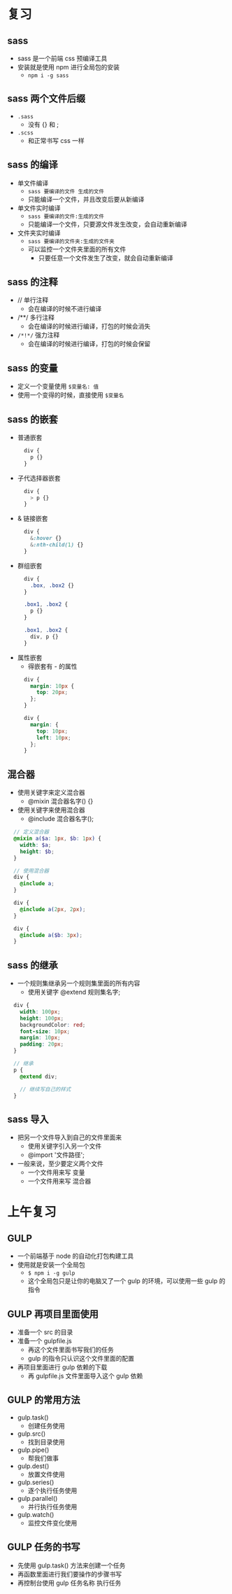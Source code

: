 # 复习

## sass

- sass 是一个前端 css 预编译工具
- 安装就是使用 npm 进行全局包的安装
  + `npm i -g sass`

## sass 两个文件后缀
  + `.sass`
    + 没有 {} 和 ;
  + `.scss`
    + 和正常书写 css 一样

## sass 的编译

- 单文件编译
  + `sass 要编译的文件 生成的文件`
  + 只能编译一个文件，并且改变后要从新编译
- 单文件实时编译
  + `sass 要编译的文件:生成的文件`
  + 只能编译一个文件，只要源文件发生改变，会自动重新编译
- 文件夹实时编译
  + `sass 要编译的文件夹:生成的文件夹`
  + 可以监控一个文件夹里面的所有文件
    + 只要任意一个文件发生了改变，就会自动重新编译

## sass 的注释

- // 单行注释
  + 会在编译的时候不进行编译
- /**/ 多行注释
  + 会在编译的时候进行编译，打包的时候会消失
- `/*!*/` 强力注释
  + 会在编译的时候进行编译，打包的时候会保留

## sass 的变量

- 定义一个变量使用 `$变量名: 值`
- 使用一个变得的时候，直接使用 `$变量名`

## sass 的嵌套

- 普通嵌套
  ```scss
    div {
      p {}
    }
  ```
- 子代选择器嵌套
  ```scss
    div {
      > p {}
    }
  ```
- & 链接嵌套
  ```scss
    div {
      &:hover {}
      &:nth-child(1) {}
    }
  ```
- 群组嵌套
  ```scss
    div {
      .box, .box2 {}
    }

    .box1, .box2 {
      p {}
    }

    .box1, .box2 {
      div, p {}
    }
  ```
- 属性嵌套
  + 得嵌套有 - 的属性
  ```scss
    div {
      margin: 10px {
        top: 20px;
      };
    }

    div {
      margin: {
        top: 10px;
        left: 10px;
      };
    }
  ```

## 混合器

- 使用关键字来定义混合器
  + @mixin 混合器名字() {}
- 使用关键字来使用混合器
  + @include 混合器名字();
```scss
  // 定义混合器
  @mixin a($a: 1px, $b: 1px) {
    width: $a;
    height: $b;
  }

  // 使用混合器
  div {
    @include a;
  }

  div {
    @include a(2px, 2px);
  }

  div {
    @include a($b: 3px);
  }
```

## sass 的继承

- 一个规则集继承另一个规则集里面的所有内容
  + 使用关键字 @extend 规则集名字;
```scss
  div {
    width: 100px;
    height: 100px;
    backgroundColor: red;
    font-size: 10px;
    margin: 10px;
    padding: 20px;
  }

  // 继承
  p {
    @extend div;

    // 继续写自己的样式
  }
```

## sass 导入

- 把另一个文件导入到自己的文件里面来
  + 使用关键字引入另一个文件
  + @import '文件路径';
- 一般来说，至少要定义两个文件
  + 一个文件用来写 变量
  + 一个文件用来写 混合器

# 上午复习

## GULP

- 一个前端基于 node 的自动化打包构建工具
- 使用就是安装一个全局包
  + `$ npm i -g gulp`
  + 这个全局包只是让你的电脑又了一个 gulp 的环境，可以使用一些 gulp 的指令

## GULP 再项目里面使用

- 准备一个 src 的目录
- 准备一个 gulpfile.js
  + 再这个文件里面书写我们的任务
  + gulp 的指令只认识这个文件里面的配置
- 再项目里面进行 gulp 依赖的下载
  + 再 gulpfile.js 文件里面导入这个 gulp 依赖

## GULP 的常用方法

- gulp.task()
  + 创建任务使用
- gulp.src()
  + 找到目录使用
- gulp.pipe()
  + 帮我们做事
- gulp.dest()
  + 放置文件使用
- gulp.series()
  + 逐个执行任务使用
- gulp.parallel()
  + 并行执行任务使用
- gulp.watch()
  + 监控文件变化使用

## GULP 任务的书写

- 先使用 gulp.task() 方法来创建一个任务
- 再函数里面进行我们要操作的步骤书写
- 再控制台使用 gulp 任务名称 执行任务
